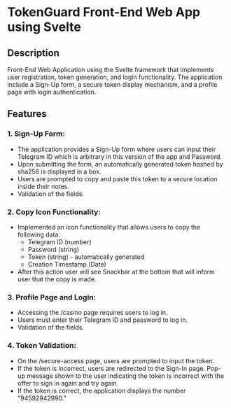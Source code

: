 # TokenGuard Front-End Web App using Svelte

## Description

Front-End Web Application using the Svelte framework that implements user registration, token generation,
and login functionality. The application include a Sign-Up form, a secure token display mechanism,
and a profile page with login authentication.

## Features

### 1. Sign-Up Form:

- The application provides a Sign-Up form where users can input their Telegram ID which is arbitrary
  in this version of the app and Password.
- Upon submitting the form, an automatically generated token hashed by sha256 is displayed in a box.
- Users are prompted to copy and paste this token to a secure location inside their notes.
- Validation of the fields.

### 2. Copy Icon Functionality:

- Implemented an icon functionality that allows users to copy the following data:
  - Telegram ID (number)
  - Password (string)
  - Token (string) - automatically generated
  - Creation Timestamp (Date)
- After this action user will see Snackbar at the bottom that will inform user that the copy is made.

### 3. Profile Page and Login:

- Accessing the /casino page requires users to log in.
- Users must enter their Telegram ID and password to log in.
- Validation of the fields.

### 4. Token Validation:

- On the /secure-access page, users are prompted to input the token.
- If the token is incorrect, users are redirected to the Sign-In page. Pop-up message shown to the user indicating the token is incorrect with the offer to sign in again and try again.
- If the token is correct, the application displays the number ”94592942990.”
